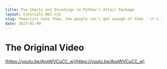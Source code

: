 ```yaml
---
title: Pie Charts and Encodings in Python's Altair Package
layout: tutorials-003.njk
slug: Theorists hate them, the people can't get enough of them - it's time to look at pie charts in <code>altair</code>.
date: 2023-01-09
---
```


# The Original Video

[https://youtu.be/AvqWVCuCC_w](https://youtu.be/AvqWVCuCC_w)
